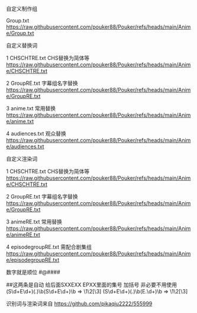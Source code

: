 自定义制作组

Group.txt https://raw.githubusercontent.com/pouker88/Pouker/refs/heads/main/Anime/Group.txt

自定义替换词

1 CHSCHTRE.txt CHS替换为简体等 https://raw.githubusercontent.com/pouker88/Pouker/refs/heads/main/Anime/CHSCHTRE.txt

2 GroupRE.txt 字幕组名字替换 https://raw.githubusercontent.com/pouker88/Pouker/refs/heads/main/Anime/GroupRE.txt

3 anime.txt 常用替换 https://raw.githubusercontent.com/pouker88/Pouker/refs/heads/main/Anime/anime.txt

4 audiences.txt 观众替换 https://raw.githubusercontent.com/pouker88/Pouker/refs/heads/main/Anime/audiences.txt


自定义渲染词

1 CHSCHTRE.txt CHS替换为简体等 https://raw.githubusercontent.com/pouker88/Pouker/refs/heads/main/Anime/CHSCHTRE.txt

2 GroupRE.txt 字幕组名字替换 https://raw.githubusercontent.com/pouker88/Pouker/refs/heads/main/Anime/GroupRE.txt

3 animeRE.txt 常用替换 https://raw.githubusercontent.com/pouker88/Pouker/refs/heads/main/Anime/animeRE.txt

4 episodegroupRE.txt 需配合剧集组 https://raw.githubusercontent.com/pouker88/Pouker/refs/heads/main/Anime/episodegroupRE.txt

数字就是顺位 #@####

##这两条是自动 给后面SXXEXX EPXX里面的集号 加括号 非必要不用使用 (S\d+E\d+)(.)\b(S\d+E\d+)\b => \1\2[\3] (S\d+E\d+)(.)\b(E.\d+)\b => \1\2[\3]

识别词与渲染词来自 https://github.com/pikaqiu2222/555999
